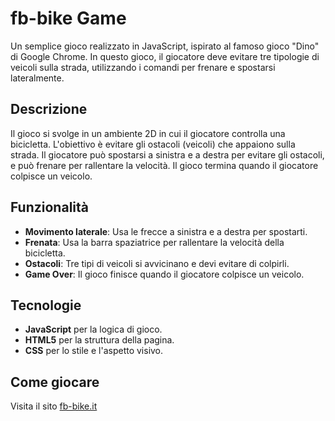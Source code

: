 # fb-bike Game

Un semplice gioco realizzato in JavaScript, ispirato al famoso gioco "Dino" di Google Chrome. In questo gioco, il giocatore deve evitare tre tipologie di veicoli sulla strada, utilizzando i comandi per frenare e spostarsi lateralmente.

## Descrizione

Il gioco si svolge in un ambiente 2D in cui il giocatore controlla una bicicletta. L'obiettivo è evitare gli ostacoli (veicoli) che appaiono sulla strada. Il giocatore può spostarsi a sinistra e a destra per evitare gli ostacoli, e può frenare per rallentare la velocità. Il gioco termina quando il giocatore colpisce un veicolo.

## Funzionalità

- **Movimento laterale**: Usa le frecce a sinistra e a destra per spostarti.
- **Frenata**: Usa la barra spaziatrice per rallentare la velocità della bicicletta.
- **Ostacoli**: Tre tipi di veicoli si avvicinano e devi evitare di colpirli.
- **Game Over**: Il gioco finisce quando il giocatore colpisce un veicolo.

## Tecnologie

- **JavaScript** per la logica di gioco.
- **HTML5** per la struttura della pagina.
- **CSS** per lo stile e l'aspetto visivo.

## Come giocare

Visita il sito  <a href="https://fb-bike/game">fb-bike.it</a>

